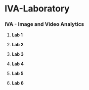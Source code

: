 # IVA-Laboratory

### IVA - Image and Video Analytics


1. **Lab 1**


2. **Lab 2**


3. **Lab 3**


4. **Lab 4**


5. **Lab 5**


6. **Lab 6**



